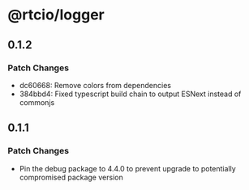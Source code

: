 # @rtcio/logger

## 0.1.2

### Patch Changes

- dc60668: Remove colors from dependencies
- 384bbd4: Fixed typescript build chain to output ESNext instead of commonjs

## 0.1.1

### Patch Changes

- Pin the debug package to 4.4.0 to prevent upgrade to potentially compromised package version
